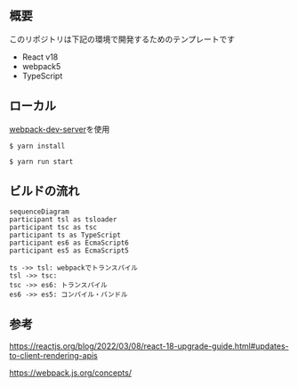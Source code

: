 ## 概要

このリポジトリは下記の環境で開発するためのテンプレートです

- React v18
- webpack5
- TypeScript

## ローカル

[webpack-dev-server](https://webpack.js.org/configuration/dev-server/#root)を使用

```
$ yarn install

$ yarn run start
```

## ビルドの流れ

```mermaid
sequenceDiagram
participant tsl as tsloader
participant tsc as tsc
participant ts as TypeScript
participant es6 as EcmaScript6
participant es5 as EcmaScript5

ts ->> tsl: webpackでトランスパイル
tsl ->> tsc:
tsc ->> es6: トランスパイル
es6 ->> es5: コンパイル・バンドル
```

## 参考

https://reactjs.org/blog/2022/03/08/react-18-upgrade-guide.html#updates-to-client-rendering-apis

https://webpack.js.org/concepts/
